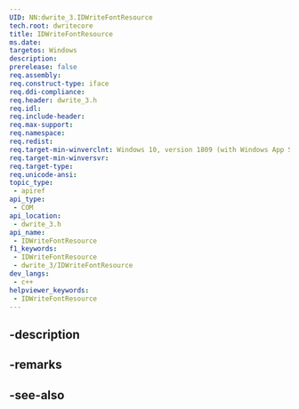 ```yaml
---
UID: NN:dwrite_3.IDWriteFontResource
tech.root: dwritecore
title: IDWriteFontResource
ms.date: 
targetos: Windows
description: 
prerelease: false
req.assembly: 
req.construct-type: iface
req.ddi-compliance: 
req.header: dwrite_3.h
req.idl: 
req.include-header: 
req.max-support: 
req.namespace: 
req.redist: 
req.target-min-winverclnt: Windows 10, version 1809 (with Windows App SDK 0.5 or later)
req.target-min-winversvr: 
req.target-type: 
req.unicode-ansi: 
topic_type:
 - apiref
api_type:
 - COM
api_location:
 - dwrite_3.h
api_name:
 - IDWriteFontResource
f1_keywords:
 - IDWriteFontResource
 - dwrite_3/IDWriteFontResource
dev_langs:
 - c++
helpviewer_keywords:
 - IDWriteFontResource
---
```


## -description

## -remarks

## -see-also

